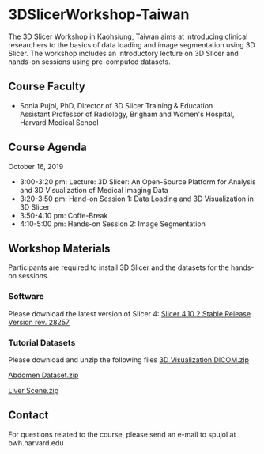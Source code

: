 # 3DSlicerWorkshop-Taiwan

The 3D Slicer Workshop in Kaohsiung, Taiwan aims at introducing clinical researchers to the basics of data loading and image segmentation using 3D Slicer. The workshop includes an introductory lecture on 3D Slicer and hands-on sessions using pre-computed datasets.

## Course Faculty
- Sonia Pujol, PhD, Director of 3D Slicer Training & Education <br> Assistant Professor of Radiology, Brigham and Women's Hospital, Harvard Medical School

## Course Agenda
October 16, 2019
- 3:00-3:20 pm: Lecture: 3D Slicer: An Open-Source Platform for Analysis and 3D Visualization of Medical Imaging Data 
- 3:20-3:50 pm: Hand-on Session 1: Data Loading and 3D Visualization in 3D Slicer
- 3:50-4:10 pm: Coffe-Break
- 4:10-5:00 pm: Hands-on Session 2: Image Segmentation

## Workshop Materials
Participants are required to install 3D Slicer and the datasets for the hands-on sessions.

### Software
Please download the latest version of Slicer 4: 
[Slicer 4.10.2 Stable Release Version rev. 28257](https://download.slicer.org/)

### Tutorial Datasets
Please download and unzip the following files
[3D Visualization DICOM.zip](https://www.dropbox.com/s/pwalbzpc9k25t7d/3DVisualization_DICOM.zip?dl=1)

[Abdomen Dataset.zip](https://www.dropbox.com/s/m3slat1aouq0j75/Diffusion%20MRI.zip?dl=1)

[Liver Scene.zip](https://www.dropbox.com/s/p41hlvssjpa48in/WhiteMatterExplorationData.zip?dl=1)

## Contact
For questions related to the course, please send an e-mail to spujol at bwh.harvard.edu
